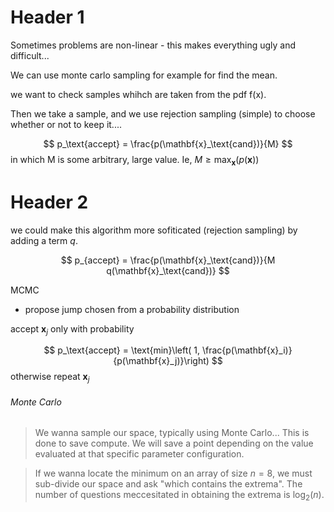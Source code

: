 

# Header 1
Sometimes problems are non-linear -  this makes everything ugly and difficult...

We can use monte carlo sampling for example for find the mean.


we want to check samples whihch are taken from the pdf f(x).


Then we take a sample, and we use rejection sampling (simple) to choose whether or not to keep it....

$$
	p_\text{accept} = \frac{p(\mathbf{x}_\text{cand})}{M}
$$
in which M is some arbitrary, large value. Ie, $M\geq \text{max}_\mathbf{x}(p(\mathbf{x}))$

# Header 2
we could make this algorithm more sofiticated (rejection sampling) by adding a term $q$. 

$$
	p_{accept} = \frac{p(\mathbf{x}_\text{cand})}{M q(\mathbf{x}_\text{cand})}
$$


MCMC
* propose jump chosen from a probability distribution

accept $\mathbf{x}_j$ only with probability

$$
	p_\text{accept} = \text{min}\left( 1, \frac{p(\mathbf{x}_i)}{p(\mathbf{x}_j)}\right)
$$
otherwise repeat $\mathbf{x}_j$




###### Monte Carlo
> We wanna sample our space, typically using Monte Carlo... This is done to save compute. We will save a point depending on the value evaluated at that specific parameter configuration.

> If we wanna locate the minimum on an array of size $n=8$, we must sub-divide our space and ask "which contains the extrema". The number of questions meccesitated in obtaining the extrema is $\log_2(n)$.

